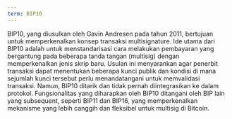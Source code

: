```yaml
---
term: BIP10
---
```


BIP10, yang diusulkan oleh Gavin Andresen pada tahun 2011, bertujuan untuk memperkenalkan konsep transaksi multisignature. Ide utama dari BIP10 adalah untuk menstandarisasi cara melakukan pembayaran yang bergantung pada beberapa tanda tangan (multisig) dengan memperkenalkan jenis skrip baru. Usulan ini menyarankan agar penerbit transaksi dapat menentukan beberapa kunci publik dan kondisi di mana sejumlah kunci tersebut perlu menandatangani untuk memvalidasi transaksi. Namun, BIP10 ditarik dan tidak pernah diintegrasikan ke dalam protokol. Fungsionalitas yang diharapkan oleh BIP10 ditangani oleh BIP lain yang subsequent, seperti BIP11 dan BIP16, yang memperkenalkan mekanisme yang lebih canggih dan fleksibel untuk multisig di Bitcoin.